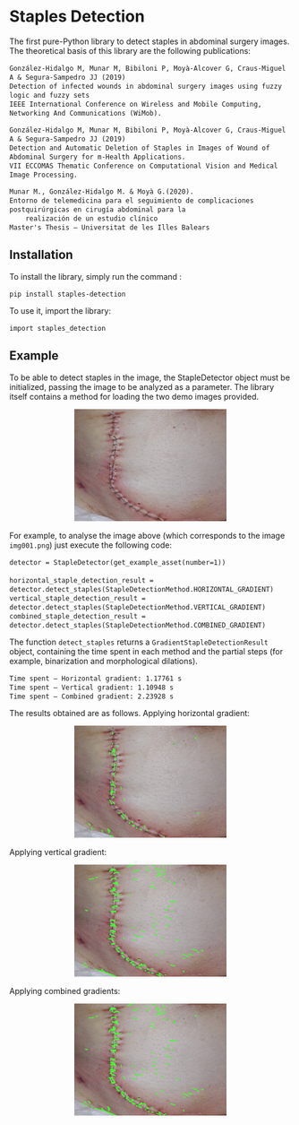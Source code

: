 # Staples Detection

The first pure-Python library to detect staples in abdominal surgery images. The theoretical basis of this library 
are the following publications:

```
González-Hidalgo M, Munar M, Bibiloni P, Moyà-Alcover G, Craus-Miguel A & Segura-Sampedro JJ (2019)
Detection of infected wounds in abdominal surgery images using fuzzy logic and fuzzy sets
IEEE International Conference on Wireless and Mobile Computing, Networking And Communications (WiMob).
``` 

```
González-Hidalgo M, Munar M, Bibiloni P, Moyà-Alcover G, Craus-Miguel A & Segura-Sampedro JJ (2019)
Detection and Automatic Deletion of Staples in Images of Wound of Abdominal Surgery for m-Health Applications.
VII ECCOMAS Thematic Conference on Computational Vision and Medical Image Processing. 
``` 

```
Munar M., González-Hidalgo M. & Moyà G.(2020).
Entorno de telemedicina para el seguimiento de complicaciones postquirúrgicas en cirugía abdominal para la 
    realización de un estudio clínico
Master's Thesis – Universitat de les Illes Balears
``` 

## Installation

To install the library, simply run the command :
```
pip install staples-detection
```

To use it, import the library:
```
import staples_detection
```

## Example

To be able to detect staples in the image, the StapleDetector object must be initialized, passing the image to be analyzed as a parameter. The library itself contains a method for loading the two demo images provided.

<p align="center">
  <img src="staples_detection/assets/img001.png" height="200">
</p>

For example, to analyse the image above (which corresponds to the image `img001.png`) just execute the following code:

```
detector = StapleDetector(get_example_asset(number=1))

horizontal_staple_detection_result = detector.detect_staples(StapleDetectionMethod.HORIZONTAL_GRADIENT)
vertical_staple_detection_result = detector.detect_staples(StapleDetectionMethod.VERTICAL_GRADIENT)
combined_staple_detection_result = detector.detect_staples(StapleDetectionMethod.COMBINED_GRADIENT)
```

The function `detect_staples` returns a `GradientStapleDetectionResult` object, containing the time spent in each method and the partial steps (for example, binarization and morphological dilations).

```
Time spent – Horizontal gradient: 1.17761 s
Time spent – Vertical gradient: 1.10948 s
Time spent – Combined gradient: 2.23928 s
```

The results obtained are as follows. Applying horizontal gradient:

<p align="center">
  <img src="staples_detection/assets/results_img001/horizontal_result001.png" height="200">
</p>

Applying vertical gradient:

<p align="center">
  <img src="staples_detection/assets/results_img001/vertical_result001.png" height="200">
</p>

Applying combined gradients:

<p align="center">
  <img src="staples_detection/assets/results_img001/combined_result001.png" height="200">
</p>

